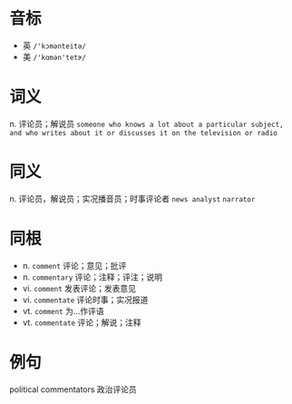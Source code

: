 # 音标

- 英 `/'kɔmənteitə/`
- 美 `/'kɑmən'tetɚ/`

# 词义

n. 评论员；解说员
`someone who knows a lot about a particular subject, and who writes about it or discusses it on the television or radio`

# 同义

n. 评论员，解说员；实况播音员；时事评论者
`news analyst` `narrator`

# 同根

- n. `comment` 评论；意见；批评
- n. `commentary` 评论；注释；评注；说明
- vi. `comment` 发表评论；发表意见
- vi. `commentate` 评论时事；实况报道
- vt. `comment` 为…作评语
- vt. `commentate` 评论；解说；注释

# 例句

political commentators
政治评论员


